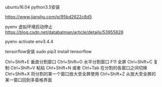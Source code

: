 ubuntu16.04 python3.5安装

https://www.jianshu.com/p/95bd2622c8d5


pyenv 虚拟环境启动停止
https://blog.csdn.net/databatman/article/details/53955828

pyenv activate env3.4.4

tensorflow安装
sudo pip3 install tensorflow


Ctrl+Shift+E    垂直分割窗口
Ctrl+Shift+O    水平分割窗口
    F11         全屏
Ctrl+Shift+C    复制
Ctrl+Shift+V    粘贴
Ctrl+Shift+N    或者 Ctrl+Tab 在分割的各窗口之间切换
Ctrl+Shift+X    将分割的某一个窗口放大至全屏使用
Ctrl+Shift+Z    从放大至全屏的某一窗口回到多窗格界面
